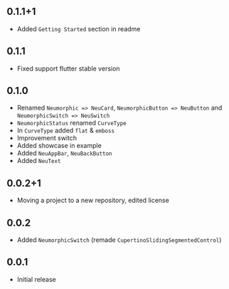 ## 0.1.1+1

* Added `Getting Started` section in readme

## 0.1.1

* Fixed support flutter stable version

## 0.1.0

* Renamed `Neumorphic => NeuCard`, `NeumorphicButton => NeuButton` and `NeumorphicSwitch => NeuSwitch`
* `NeumorphicStatus` renamed `CurveType`
* In `CurveType` added `flat` & `emboss`
* Improvement switch
* Added showcase in example
* Added `NeuAppBar`, `NeuBackButton`
* Added `NeuText`

## 0.0.2+1

* Moving a project to a new repository, edited license

## 0.0.2

* Added `NeumorphicSwitch` (remade `CupertinoSlidingSegmentedControl`)

## 0.0.1

* Initial release

